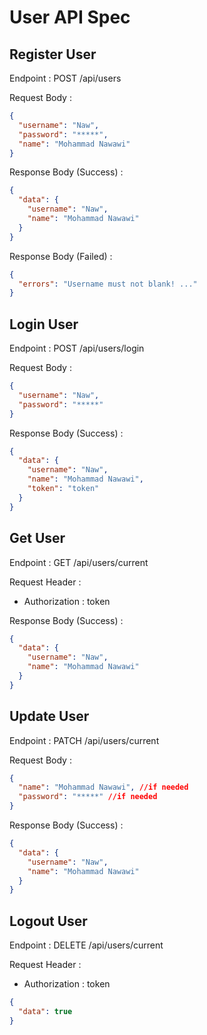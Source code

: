 # User API Spec

## Register User

Endpoint : POST /api/users

Request Body :

```json
{
  "username": "Naw",
  "password": "*****",
  "name": "Mohammad Nawawi"
}
```

Response Body (Success) :

```json
{
  "data": {
    "username": "Naw",
    "name": "Mohammad Nawawi"
  }
}
```

Response Body (Failed) :

```json
{
  "errors": "Username must not blank! ..."
}
```

## Login User

Endpoint : POST /api/users/login

Request Body :

```json
{
  "username": "Naw",
  "password": "*****"
}
```

Response Body (Success) :

```json
{
  "data": {
    "username": "Naw",
    "name": "Mohammad Nawawi",
    "token": "token"
  }
}
```

## Get User

Endpoint : GET /api/users/current

Request Header :

- Authorization : token

Response Body (Success) :

```json
{
  "data": {
    "username": "Naw",
    "name": "Mohammad Nawawi"
  }
}
```

## Update User

Endpoint : PATCH /api/users/current

Request Body :

```json
{
  "name": "Mohammad Nawawi", //if needed
  "password": "*****" //if needed
}
```

Response Body (Success) :

```json
{
  "data": {
    "username": "Naw",
    "name": "Mohammad Nawawi"
  }
}
```

## Logout User

Endpoint : DELETE /api/users/current

Request Header :

- Authorization : token

```json
{
  "data": true
}
```
